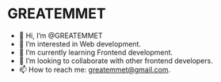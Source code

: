 # GREATEMMET
- 👋 Hi, I’m @GREATEMMET
- 👀 I’m interested in Web development.
- 🌱 I’m currently learning Frontend development.
- 💞️ I’m looking to collaborate with other frontend developers.
- 📫 How to reach me: greatemmet@gmail.com.

<!---
GREATEMMET/GREATEMMET is a ✨ special ✨ repository because its `README.md` (this file) appears on your GitHub profile.
You can click the Preview link to take a look at your changes.
--->
